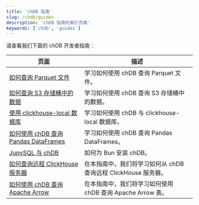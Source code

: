 ```yaml
---
title: 'chDB 指南'
slug: /chdb/guides
description: 'chDB 指南的索引页面'
keywords: ['chdb', 'guides']
---
```


请查看我们下面的 chDB 开发者指南：

<!-- 
以下目录是通过 https://github.com/ClickHouse/clickhouse-docs/blob/main/scripts/autogenerate-table-of-contents.sh 
根据 YAML 前置字段 title、slug、description 自动生成的。如果您发现了目录中的错误，请直接编辑文件的前置字段。
-->

| 页面 | 描述 |
|-----|-----|
| [如何查询 Parquet 文件](/docs/chdb/guides/querying-parquet) | 学习如何使用 chDB 查询 Parquet 文件。 |
| [如何查询 S3 存储桶中的数据](/docs/chdb/guides/querying-s3) | 学习如何使用 chDB 查询 S3 存储桶中的数据。 |
| [使用 clickhouse-local 数据库](/docs/chdb/guides/clickhouse-local) | 学习如何使用 chDB 与 clickhouse-local 数据库。 |
| [如何使用 chDB 查询 Pandas DataFrames](/docs/chdb/guides/pandas) | 学习如何使用 chDB 查询 Pandas DataFrames。 |
| [JupySQL 与 chDB](/docs/chdb/guides/jupysql) | 如何为 Bun 安装 chDB。 |
| [如何查询远程 ClickHouse 服务器](/docs/chdb/guides/query-remote-clickhouse) | 在本指南中，我们将学习如何从 chDB 查询远程 ClickHouse 服务器。 |
| [如何使用 chDB 查询 Apache Arrow](/docs/chdb/guides/apache-arrow) | 在本指南中，我们将学习如何使用 chDB 查询 Apache Arrow 表。 |
